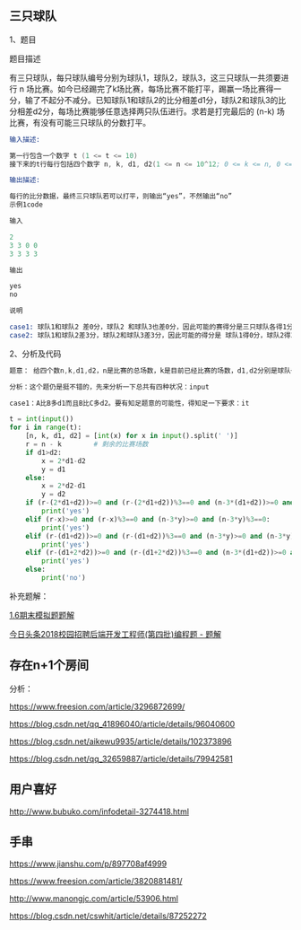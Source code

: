 
## 三只球队

1、题目

题目描述

有三只球队，每只球队编号分别为球队1，球队2，球队3，这三只球队一共须要进行 n 场比赛。如今已经踢完了k场比赛，每场比赛不能打平，踢赢一场比赛得一分，输了不起分不减分。已知球队1和球队2的比分相差d1分，球队2和球队3的比分相差d2分，每场比赛能够任意选择两只队伍进行。求若是打完最后的 (n-k) 场比赛，有没有可能三只球队的分数打平。 

```s
输入描述:

第一行包含一个数字 t (1 <= t <= 10)
接下来的t行每行包括四个数字 n, k, d1, d2(1 <= n <= 10^12; 0 <= k <= n, 0 <= d1, d2 <= k)

输出描述:

每行的比分数据，最终三只球队若可以打平，则输出“yes”，不然输出“no”
示例1code

输入

2
3 3 0 0
3 3 3 3

输出

yes
no

说明

case1: 球队1和球队2 差0分，球队2 和球队3也差0分，因此可能的赛得分是三只球队各得1分
case2: 球队1和球队2差3分，球队2和球队3差3分，因此可能的得分是 球队1得0分，球队2得3分, 球队3 得0分，比赛已经所有结束所以最终不能打平。
```

2、分析及代码

```s
题意： 给四个数n,k,d1,d2，n是比赛的总场数，k是目前已经比赛的场数，d1,d2分别是球队一（下面用A表示）球队二（下面用B表示）的比分差和球队二球队三（下面用C表示）的比分差，求通过n-k场比赛后是否有可能三个队打平。blog

分析：这个题仍是挺不错的，先来分析一下总共有四种状况：input

case1：A比B多d1而且B比C多d2。要有知足题意的可能性，得知足一下要求：it
```

```py
t = int(input())
for i in range(t):
    [n, k, d1, d2] = [int(x) for x in input().split(' ')]
    r = n - k        # 剩余的比赛场数
    if d1>d2:
        x = 2*d1-d2
        y = d1
    else:
        x = 2*d2-d1
        y = d2
    if (r-(2*d1+d2))>=0 and (r-(2*d1+d2))%3==0 and (n-3*(d1+d2))>=0 and (n-3*(d1+d2))%3==0:
        print('yes')
    elif (r-x)>=0 and (r-x)%3==0 and (n-3*y)>=0 and (n-3*y)%3==0:
        print('yes')
    elif (r-(d1+d2))>=0 and (r-(d1+d2))%3==0 and (n-3*y)>=0 and (n-3*y)%3==0:
        print('yes')
    elif (r-(d1+2*d2))>=0 and (r-(d1+2*d2))%3==0 and (n-3*(d1+d2))>=0 and (n-3*(d1+d2))%3==0:
        print('yes')
    else:
        print('no')
```

补充题解：

[1.6期末模拟题题解](http://www.manongjc.com/detail/21-yxwxwjojsfwrgwi.html)

[今日头条2018校园招聘后端开发工程师(第四批)编程题 - 题解](https://www.freesion.com/article/8562501094/)

## 存在n+1个房间

分析：

https://www.freesion.com/article/3296872699/

https://blog.csdn.net/qq_41896040/article/details/96040600

https://blog.csdn.net/aikewu9935/article/details/102373896

https://blog.csdn.net/qq_32659887/article/details/79942581

## 用户喜好

http://www.bubuko.com/infodetail-3274418.html

## 手串

https://www.jianshu.com/p/897708af4999

https://www.freesion.com/article/3820881481/

http://www.manongjc.com/article/53906.html

https://blog.csdn.net/cswhit/article/details/87252272